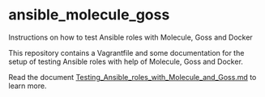 # ansible_molecule_goss
Instructions on how to test Ansible roles with Molecule, Goss and Docker

This repository contains a Vagrantfile and some documentation for the setup of testing
Ansible roles with help of Molecule, Goss and Docker.

Read the document [Testing_Ansible_roles_with_Molecule_and_Goss.md](Testing_Ansible_roles_with_Molecule_and_Goss.md) to
learn more.

